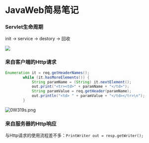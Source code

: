 # JavaWeb简易笔记

### Servlet生命周期

init -> service -> destory -> 回收

![](https://www.runoob.com/wp-content/uploads/2014/07/Servlet-LifeCycle.jpg)

### 来自客户端的Http请求

```java
Enumeration it = req.getHeaderNames();
        while (it.hasMoreElements()) {
            String paramName = (String) it.nextElement();
            out.print("<tr><td>" + paramName + "</td>");
            String paramValue = req.getHeader(paramName);
            out.println("<td> " + paramValue + "</td></tr>\n");
        }
```

![0W319s.png](https://s1.ax1x.com/2020/10/12/0W319s.png)

### 来自服务器的Http响应

与Http请求的使用流程差不多：`PrintWriter out = resp.getWriter();`
















